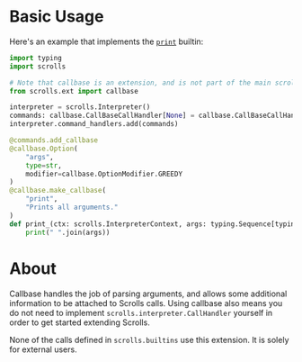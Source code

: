 # Basic Usage

Here's an example that implements the [`print`](../builtins.html#scrolls.builtins.StdIoCommandHandler.print) builtin:

```py
import typing
import scrolls

# Note that callbase is an extension, and is not part of the main scrolls namespace.
from scrolls.ext import callbase

interpreter = scrolls.Interpreter()
commands: callbase.CallBaseCallHandler[None] = callbase.CallBaseCallHandler()
interpreter.command_handlers.add(commands)

@commands.add_callbase
@callbase.Option(
    "args",
    type=str,
    modifier=callbase.OptionModifier.GREEDY
)
@callbase.make_callbase(
    "print",
    "Prints all arguments."
)
def print_(ctx: scrolls.InterpreterContext, args: typing.Sequence[typing.Any]) -> None:
    print(" ".join(args))
```

# About

Callbase handles the job of parsing arguments, and allows some additional information
to be attached to Scrolls calls. Using callbase also means you do not need to implement
`scrolls.interpreter.CallHandler` yourself in order to get started extending Scrolls.

None of the calls defined in `scrolls.builtins` use this extension. It is solely for
external users.